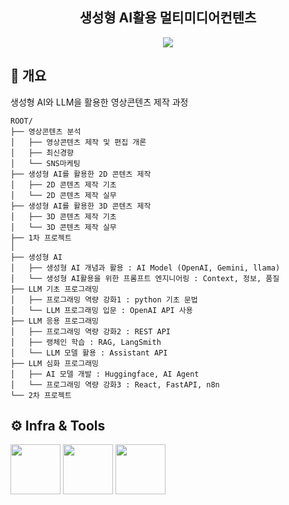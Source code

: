 <div align="center">
  
## 생성형 AI활용 멀티미디어컨텐츠
[<img src="https://img.shields.io/badge/교육 기간-2025.04.23~2025.10.22-green?style=flat&logo=&logoColor=white" />](https://github.com/ShellStudy/Docs)

</div>

## 📌 개요
생성형 AI와 LLM을 활용한 영상콘텐츠 제작 과정

```
ROOT/
├── 영상콘텐츠 분석
│   ├── 영상콘텐츠 제작 및 편집 개론
│   ├── 최신경향
│   └── SNS마케팅
├── 생성형 AI를 활용한 2D 콘텐츠 제작
│   ├── 2D 콘텐츠 제작 기초
│   └── 2D 콘텐츠 제작 실무
├── 생성형 AI를 활용한 3D 콘텐츠 제작
│   ├── 3D 콘텐츠 제작 기초
│   └── 3D 콘텐츠 제작 실무
├── 1차 프로젝트
│
├── 생성형 AI
│   ├── 생성형 AI 개념과 활용 : AI Model (OpenAI, Gemini, llama)
│   └── 생성형 AI활용을 위한 프롬프트 엔지니어링 : Context, 정보, 품질
├── LLM 기초 프로그래밍
│   ├── 프로그래밍 역량 강화1 : python 기초 문법
│   └── LLM 프로그래밍 입문 : OpenAI API 사용
├── LLM 응용 프로그래밍
│   ├── 프로그래밍 역량 강화2 : REST API
│   ├── 랭체인 학습 : RAG, LangSmith
│   └── LLM 모델 활용 : Assistant API
├── LLM 심화 프로그래밍
│   ├── AI 모델 개발 : Huggingface, AI Agent
│   └── 프로그래밍 역량 강화3 : React, FastAPI, n8n
└── 2차 프로젝트
```

## ⚙ Infra & Tools
<div>
  <img src="https://github.com/user-attachments/assets/f69158e3-9425-4081-b59c-ac9749cc4161" width="80">
  <img src="https://github.com/user-attachments/assets/d282e7db-5223-42e9-b515-8333bdd5830f" width="80">
  <img src="https://github.com/user-attachments/assets/c2dca35f-1e16-4fda-8f6d-ebd6fd448bf5" width="80">
</div>

